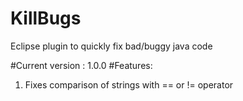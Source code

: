 # KillBugs
Eclipse plugin to quickly fix bad/buggy java code

#Current version : 1.0.0
#Features: 
1) Fixes comparison of strings with == or != operator
